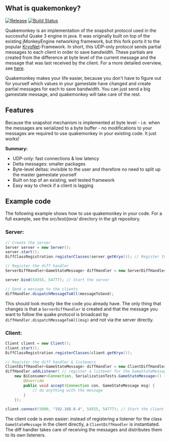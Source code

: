 ## What is quakemonkey?

[![Release](https://jitpack.io/v/crykn/quakemonkey.svg)](https://jitpack.io/#crykn/quakemonkey) [![Build Status](https://travis-ci.com/crykn/quakemonkey.svg?branch=master)](https://travis-ci.com/crykn/quakemonkey)

Quakemonkey is an implementation of the snapshot protocol used in the successful Quake 3 engine in java. It was originally built on top of the existing jMonkeyEngine networking framework, but this fork ports it to the popular [KryoNet](https://github.com/EsotericSoftware/kryonet)-Framework. In short, this UDP-only protocol sends partial messages to each client in order to save bandwidth. These partials are created from the difference at byte level of the current message and the message that was last received by the client. For a more detailed overview, see [here](http://fabiensanglard.net/quake3/network.php).

Quakemonkey makes your life easier, because you don't have to figure out for yourself which values in your gamestate have changed and create partial messages for each to save bandwidth. You can just send a big gamestate message, and quakemonkey will take care of the rest.

## Features

Because the snapshot mechanism is implemented at byte level - i.e. when the messages are serialized to a byte buffer - no modifications to your messages are required to use quakemonkey in your existing code. It just works! 

**Summary:**

* UDP-only: fast connections & low latency
* Delta messages: smaller packages
* Byte-level deltas: invisible to the user and therefore no need to split up the master gamestate yourself
* Built on top of an existing, well tested framework
* Easy way to check if a client is lagging

## Example code

The following example shows how to use quakemonkey in your code. For a full example, see the _src/test/java/_ directory in the git repository.

### Server:

```java
// Create the server
Server server = new Server();
server.start();
DiffClassRegistration.registerClasses(server.getKryo()); // Register the relevant classes to the Kryo serializer

// Register the diff handler
ServerDiffHandler<GameStateMessage> diffHandler = new ServerDiffHandler<>(server);

server.bind(54555, 54777); // Start the server

// Send a message to the clients
diffHandler.dispatchMessageToAll(messageToSend);
```

This should look mostly like the code you already have. The only thing that changes is that a `ServerDiffHandler` is created and that the message you want to follow the quake protocol is broadcast by `diffHandler.dispatchMessageToAll(msg)` and not via the server directly.

### Client:

```java
Client client = new Client();
client.start();
DiffClassRegistration.registerClasses(client.getKryo()); 

// Register the diff handler & listeners
ClientDiffHandler<GameStateMessage> diffHandler = new ClientDiffHandler<>(client, GameStateMessage.class); 
diffHandler.addListener( // register a listener for the GameStateMessage
	new BiConsumer<Connection, SerializationTests.GameStateMessage>() {
		@Override
		public void accept(Connection con, GameStateMessage msg) {
			// do anything with the message
		}
	});
		
client.connect(5000, "192.168.0.4", 54555, 54777); // Start the client
```

The client code is even easier: instead of registering a listener for the class `GameStateMessage` in the client directly, a `ClientDiffHandler` is instantiated. The diff handler takes care of receiving the messages and distributes them to its own listeners.